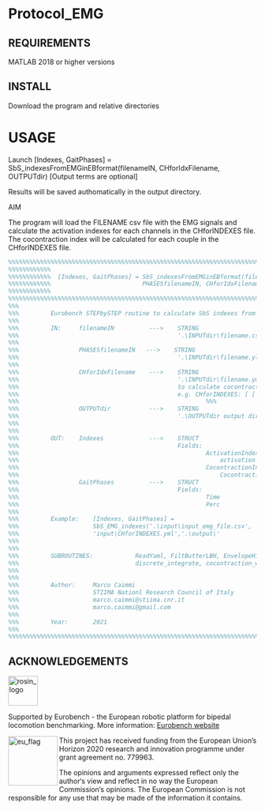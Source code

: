 # Protocol_EMG

## REQUIREMENTS

MATLAB 2018 or higher versions

## INSTALL

Download the program and relative directories

# USAGE

Launch [Indexes, GaitPhases] = SbS_indexesFromEMGinEBformat(filenameIN, CHforIdxFilename, OUTPUTdir) 
[Output terms are optional]

Results will be saved authomatically in the output directory.

AIM

The program will load the FILENAME csv file with the EMG signals and calculate the activation indexes for each channels in the CHforINDEXES file.
The cocontraction index will be calculated for each couple in the CHforINDEXES file.

```matlab
%%%%%%%%%%%%%%%%%%%%%%%%%%%%%%%%%%%%%%%%%%%%%%%%%%%%%%%%%%%%%%%%%%%%%%%%%%%%%%%%%%%%%%%%%%%%%%%%%%%%%%%%%%%%%%%
%%%%%%%%%%%%                                                                                       %%%%%%%%%%%%
%%%%%%%%%%%%  [Indexes, GaitPhases] = SbS_indexesFromEMGinEBformat(filenameIN, ...                 %%%%%%%%%%%%
%%%%%%%%%%%%                          PHASESfilenameIN, CHforIdxFilename, OUTPUTdir)               %%%%%%%%%%%%
%%%%%%%%%%%%                                                                                       %%%%%%%%%%%%
%%%%%%%%%%%%%%%%%%%%%%%%%%%%%%%%%%%%%%%%%%%%%%%%%%%%%%%%%%%%%%%%%%%%%%%%%%%%%%%%%%%%%%%%%%%%%%%%%%%%%%%%%%%%%%%
%%%                                                                                                         %%%
%%%         Eurobench STEPbySTEP routine to calculate SbS indexes from EMG in Eurobench format              %%%
%%%                                                                                                         %%%
%%%         IN:     filenameIN          --->    STRING                                                      %%%
%%%                                             '.\INPUTdir\filename.csv' with EMG data in EB format        %%%
%%%                                                                                                         %%%
%%%                 PHASESfilenameIN   --->    STRING                                                       %%%
%%%                                             '.\INPUTdir\filename.ylm' with gait phases in EB format     %%%
%%%                                                                                                         %%%
%%%                 CHforIdxFilename    --->    STRING                                                      %%%
%%%                                             '.\INPUTdir\filename.yml' file with couples of numbers      %%%
%%%                                             to calculate cocontraction                                  %%%
%%%                                             e.g. CHforINDEXES: [ [ [6 7], [10 11], [15 16] ]            %%%
%%%													    %%%
%%%                 OUTPUTdir           --->    STRING                                                      %%%
%%%                                             '.\OUTPUTdir output directory where indexes are saved       %%% 
%%%                                                                                                         %%%
%%%                                                                                                         %%%
%%%         OUT:    Indexes             --->    STRUCT                                                      %%%
%%%                                             Fields:                                                     %%%
%%%                                                     ActivationIndexes(i)                                %%%
%%%                                                     	activation index of EMG i-channel               %%%
%%%                                                     CocontractionIndexes(j)                             %%%
%%%                                                         CocontractionIndexes EMG j-couple (e.g. [1 2])  %%%
%%%                 GaitPhases          --->    STRUCT                                                      %%%
%%%                                             Fields:                                                     %%%
%%%                                                     Time                                                %%%
%%%                                                     Perc                                                %%%
%%%                                                                                                         %%%
%%%         Example:    [Indexes, GaitPhases] =                                                             %%%
%%%                     SbS_EMG_indexes('.\input\input_emg_file.csv', '.\input\input_emg_file.csv', ...     %%%
%%%                     'input\CHforINDEXES.yml','.\output\'                                                %%%
%%%                                                                                                         %%%
%%%                                                                                                         %%%
%%%         SUBROUTINES:            ReadYaml, FiltButterLBH, EnvelopeHilbert, ...               	        %%%
%%%                                 discrete_integrate, cocontraction_winter, 				                %%%
%%%                                                                                                         %%%
%%%                                                                                                         %%%
%%%         Author:     Marco Caimmi                                                                        %%%
%%%                     STIIMA Nationl Research Council of Italy                                            %%%
%%%                     marco.caimmi@stiima.cnr.it                                                          %%%
%%%                     marco.caimmi@gmail.com                                                              %%%
%%%                                                                                                         %%%
%%%         Year:       2021                                                                                %%%
%%%                                                                                                         %%%
%%%%%%%%%%%%%%%%%%%%%%%%%%%%%%%%%%%%%%%%%%%%%%%%%%%%%%%%%%%%%%%%%%%%%%%%%%%%%%%%%%%%%%%%%%%%%%%%%%%%%%%%%%%%%%%
```


## ACKNOWLEDGEMENTS

<a href="http://eurobench2020.eu">
  <img src="http://eurobench2020.eu/wp-content/uploads/2018/06/cropped-logoweb.png"
       alt="rosin_logo" height="60" >
</a>

Supported by Eurobench - the European robotic platform for bipedal locomotion benchmarking.
More information: [Eurobench website][eurobench_website]

<img src="http://eurobench2020.eu/wp-content/uploads/2018/02/euflag.png"
     alt="eu_flag" width="100" align="left" >

This project has received funding from the European Union’s Horizon 2020
research and innovation programme under grant agreement no. 779963.

The opinions and arguments expressed reflect only the author‘s view and
reflect in no way the European Commission‘s opinions.
The European Commission is not responsible for any use that may be made
of the information it contains.

[eurobench_logo]: http://eurobench2020.eu/wp-content/uploads/2018/06/cropped-logoweb.png
[eurobench_website]: http://eurobench2020.eu "Go to website"
